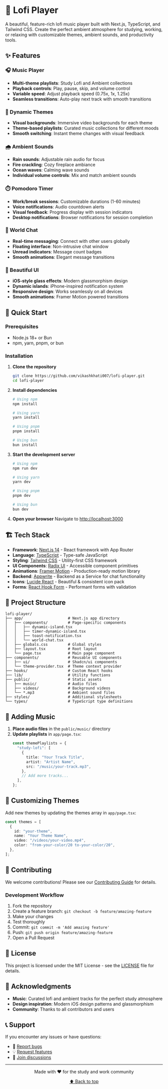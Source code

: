 # 🎵 Lofi Player

A beautiful, feature-rich lofi music player built with Next.js, TypeScript, and Tailwind CSS. Create the perfect ambient atmosphere for studying, working, or relaxing with customizable themes, ambient sounds, and productivity tools.

## ✨ Features

### 🎧 Music Player
- **Multi-theme playlists**: Study Lofi and Ambient collections
- **Playback controls**: Play, pause, skip, and volume control
- **Variable speed**: Adjust playback speed (0.75x, 1x, 1.25x)
- **Seamless transitions**: Auto-play next track with smooth transitions

### 🌅 Dynamic Themes
- **Visual backgrounds**: Immersive video backgrounds for each theme
- **Theme-based playlists**: Curated music collections for different moods
- **Smooth switching**: Instant theme changes with visual feedback

### 🌧️ Ambient Sounds
- **Rain sounds**: Adjustable rain audio for focus
- **Fire crackling**: Cozy fireplace ambiance
- **Ocean waves**: Calming wave sounds
- **Individual volume controls**: Mix and match ambient sounds

### ⏱️ Pomodoro Timer
- **Work/break sessions**: Customizable durations (1-60 minutes)
- **Voice notifications**: Audio countdown alerts
- **Visual feedback**: Progress display with session indicators
- **Desktop notifications**: Browser notifications for session completion

### 💬 World Chat
- **Real-time messaging**: Connect with other users globally
- **Floating interface**: Non-intrusive chat window
- **Unread indicators**: Message count badges
- **Smooth animations**: Elegant message transitions

### 🎨 Beautiful UI
- **iOS-style glass effects**: Modern glassmorphism design
- **Dynamic islands**: iPhone-inspired notification system
- **Responsive design**: Works seamlessly on all devices
- **Smooth animations**: Framer Motion powered transitions

## 🚀 Quick Start

### Prerequisites
- Node.js 18+ or Bun
- npm, yarn, pnpm, or bun

### Installation

1. **Clone the repository**
   ```bash
   git clone https://github.com/vikashkhati007/lofi-player.git
   cd lofi-player
   ```

2. **Install dependencies**
   ```bash
   # Using npm
   npm install
   
   # Using yarn
   yarn install
   
   # Using pnpm
   pnpm install
   
   # Using bun
   bun install
   ```

3. **Start the development server**
   ```bash
   # Using npm
   npm run dev
   
   # Using yarn
   yarn dev
   
   # Using pnpm
   pnpm dev
   
   # Using bun
   bun dev
   ```

4. **Open your browser**
   Navigate to [http://localhost:3000](http://localhost:3000)

## 🏗️ Tech Stack

- **Framework**: [Next.js 14](https://nextjs.org/) - React framework with App Router
- **Language**: [TypeScript](https://www.typescriptlang.org/) - Type-safe JavaScript
- **Styling**: [Tailwind CSS](https://tailwindcss.com/) - Utility-first CSS framework
- **UI Components**: [Radix UI](https://www.radix-ui.com/) - Accessible component primitives
- **Animations**: [Framer Motion](https://www.framer.com/motion/) - Production-ready motion library
- **Backend**: [Appwrite](https://appwrite.io/) - Backend as a Service for chat functionality
- **Icons**: [Lucide React](https://lucide.dev/) - Beautiful & consistent icon pack
- **Forms**: [React Hook Form](https://react-hook-form.com/) - Performant forms with validation

## 📁 Project Structure

```
lofi-player/
├── app/                    # Next.js app directory
│   ├── components/         # Page-specific components
│   │   ├── dynamic-island.tsx
│   │   ├── timer-dynamic-island.tsx
│   │   ├── toast-notification.tsx
│   │   └── world-chat.tsx
│   ├── globals.css         # Global styles
│   ├── layout.tsx          # Root layout
│   └── page.tsx            # Main page component
├── components/             # Reusable UI components
│   ├── ui/                 # Shadcn/ui components
│   └── theme-provider.tsx  # Theme context provider
├── hooks/                  # Custom React hooks
├── lib/                    # Utility functions
├── public/                 # Static assets
│   ├── music/              # Audio files
│   ├── videos/             # Background videos
│   └── *.mp3               # Ambient sound files
├── styles/                 # Additional stylesheets
└── types/                  # TypeScript type definitions
```

## 🎵 Adding Music

1. **Place audio files** in the `public/music/` directory
2. **Update playlists** in `app/page.tsx`:
   ```typescript
   const themePlaylists = {
     "study-lofi": [
       {
         title: "Your Track Title",
         artist: "Artist Name",
         src: "/music/your-track.mp3",
       },
       // Add more tracks...
     ],
   };
   ```

## 🎨 Customizing Themes

Add new themes by updating the themes array in `app/page.tsx`:

```typescript
const themes = [
  {
    id: "your-theme",
    name: "Your Theme Name",
    video: "/videos/your-video.mp4",
    color: "from-your-color/20 to-your-color/20",
  },
];
```

## 🤝 Contributing

We welcome contributions! Please see our [Contributing Guide](CONTRIBUTING.md) for details.

### Development Workflow

1. Fork the repository
2. Create a feature branch: `git checkout -b feature/amazing-feature`
3. Make your changes
4. Test thoroughly
5. Commit: `git commit -m 'Add amazing feature'`
6. Push: `git push origin feature/amazing-feature`
7. Open a Pull Request

## 📄 License

This project is licensed under the MIT License - see the [LICENSE](LICENSE.md) file for details.

## 🙏 Acknowledgments

- **Music**: Curated lofi and ambient tracks for the perfect study atmosphere
- **Design inspiration**: Modern iOS design patterns and glassmorphism
- **Community**: Thanks to all contributors and users

## 📞 Support

If you encounter any issues or have questions:

- 🐛 [Report bugs](https://github.com/vikashkhati007/lofi-player/issues)
- 💡 [Request features](https://github.com/vikashkhati007/lofi-player/issues)
- 💬 [Join discussions](https://github.com/vikashkhati007/lofi-player/discussions)

---

<div align="center">
  <p>Made with ❤️ for the study and work community</p>
  <p>
    <a href="#-lofi-player">⬆️ Back to top</a>
  </p>
</div>
